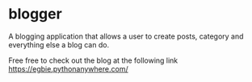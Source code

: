 # blogger
A blogging application that allows a user to create posts, category and everything else a blog can do.


Free free to check out the blog at the following link
https://egbie.pythonanywhere.com/

